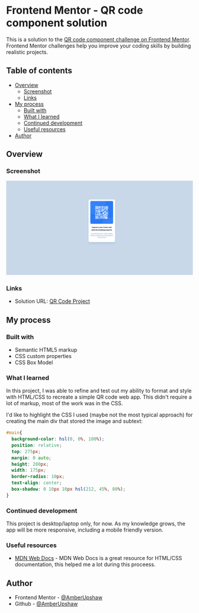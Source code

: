 # Frontend Mentor - QR code component solution

This is a solution to the [QR code component challenge on Frontend Mentor](https://www.frontendmentor.io/challenges/qr-code-component-iux_sIO_H). Frontend Mentor challenges help you improve your coding skills by building realistic projects. 

## Table of contents

- [Overview](#overview)
  - [Screenshot](#screenshot)
  - [Links](#links)
- [My process](#my-process)
  - [Built with](#built-with)
  - [What I learned](#what-i-learned)
  - [Continued development](#continued-development)
  - [Useful resources](#useful-resources)
- [Author](#author)

## Overview

### Screenshot

![](./screenshot.png)


### Links

- Solution URL: [QR Code Project](https://github.com/AmberUpshaw/QRCode)

## My process

### Built with

- Semantic HTML5 markup
- CSS custom properties
- CSS Box Model


### What I learned

In this project, I was able to refine and test out my ability to format and style with HTML/CSS to recreate a simple QR code web app. This didn't require a lot of markup, most of the work was in the CSS. 

I'd like to highlight the CSS I used (maybe not the most typical approach) for creating the main div that stored the image and subtext:

```css
#main{
  background-color: hsl(0, 0%, 100%);
  position: relative;
  top: 275px;
  margin: 0 auto;
  height: 280px;
  width: 175px;
  border-radius: 10px;
  text-align: center;
  box-shadow: 0 10px 10px hsl(212, 45%, 80%);
}
```


### Continued development

This project is desktop/laptop only, for now. As my knowledge grows, the app will be more responsive, including a mobile friendly version.

### Useful resources

- [MDN Web Docs](https://developer.mozilla.org/en-US/) - MDN Web Docs is a great resource for HTML/CSS documentation, this helped me a lot during this proceess.

## Author

- Frontend Mentor - [@AmberUpshaw](https://www.frontendmentor.io/profile/AmberUpshaw)
- Github - [@AmberUpshaw](https://github.com/AmberUpshaw)


